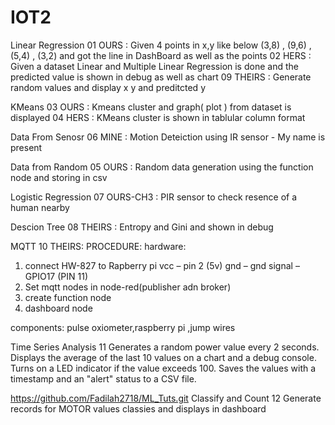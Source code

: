 # IOT2

Linear Regression 
01
OURS : Given 4 points in x,y like below (3,8) , (9,6) , (5,4) , (3,2) and got the line in DashBoard as well as the points 
02
HERS : Given a dataset Linear and Multiple Linear Regression is done and the predicted value is shown in debug as well as chart 
09
THEIRS : Generate random values and display x y and preditcted y

KMeans
03
OURS : Kmeans cluster and graph( plot ) from dataset is displayed 
04
HERS : KMeans cluster is shown in tablular column format 

Data From Senosr 
06
MINE : Motion Deteiction using IR sensor - My name is present

Data from Random 
05
OURS : Random data generation using the function node and storing in csv

Logistic Regression 
07
OURS-CH3 : PIR sensor to check resence of a human nearby

Descion Tree 
08
THEIRS : Entropy and Gini and shown in debug 

MQTT
10
THEIRS: 
PROCEDURE:
hardware:
1) connect HW-827 to Rapberry pi
	vcc – pin 2 (5v)
	gnd – gnd
	signal – GPIO17 (PIN 11)
2) Set mqtt nodes in node-red(publisher adn broker)
3) create function node
4) dashboard node

components:
pulse oxiometer,raspberry pi ,jump wires

Time Series Analysis
11
Generates a random power value every 2 seconds.
Displays the average of the last 10 values on a chart and a debug console.
Turns on a LED indicator if the value exceeds 100.
Saves the values with a timestamp and an "alert" status to a CSV file.


https://github.com/Fadilah2718/ML_Tuts.git
Classify and Count 
12
Generate records for MOTOR values classies and displays in dashboard


